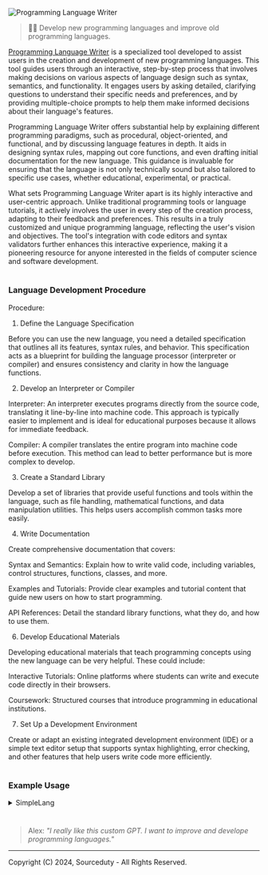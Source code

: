 ![Programming Language Writer](https://github.com/sourceduty/Programming_Language_Writer/assets/123030236/bbefd884-e1b3-4f33-85e7-3fac01455cc4)

> 👨‍💻 Develop new programming languages and improve old programming languages. 

[Programming Language Writer](https://chat.openai.com/g/g-sl0v3JhDZ-programming-language-writer) is a specialized tool developed to assist users in the creation and development of new programming languages. This tool guides users through an interactive, step-by-step process that involves making decisions on various aspects of language design such as syntax, semantics, and functionality. It engages users by asking detailed, clarifying questions to understand their specific needs and preferences, and by providing multiple-choice prompts to help them make informed decisions about their language's features.

Programming Language Writer offers substantial help by explaining different programming paradigms, such as procedural, object-oriented, and functional, and by discussing language features in depth. It aids in designing syntax rules, mapping out core functions, and even drafting initial documentation for the new language. This guidance is invaluable for ensuring that the language is not only technically sound but also tailored to specific use cases, whether educational, experimental, or practical.

What sets Programming Language Writer apart is its highly interactive and user-centric approach. Unlike traditional programming tools or language tutorials, it actively involves the user in every step of the creation process, adapting to their feedback and preferences. This results in a truly customized and unique programming language, reflecting the user's vision and objectives. The tool's integration with code editors and syntax validators further enhances this interactive experience, making it a pioneering resource for anyone interested in the fields of computer science and software development.

#
### Language Development Procedure

Procedure:

1. Define the Language Specification

Before you can use the new language, you need a detailed specification that outlines all its features, syntax rules, and behavior. This specification acts as a blueprint for building the language processor (interpreter or compiler) and ensures consistency and clarity in how the language functions.

2. Develop an Interpreter or Compiler

Interpreter: An interpreter executes programs directly from the source code, translating it line-by-line into machine code. This approach is typically easier to implement and is ideal for educational purposes because it allows for immediate feedback.

Compiler: A compiler translates the entire program into machine code before execution. This method can lead to better performance but is more complex to develop.

3. Create a Standard Library

Develop a set of libraries that provide useful functions and tools within the language, such as file handling, mathematical functions, and data manipulation utilities. This helps users accomplish common tasks more easily.

4. Write Documentation
   
Create comprehensive documentation that covers:

Syntax and Semantics: Explain how to write valid code, including variables, control structures, functions, classes, and more.

Examples and Tutorials: Provide clear examples and tutorial content that guide new users on how to start programming.

API References: Detail the standard library functions, what they do, and how to use them.

6. Develop Educational Materials

Developing educational materials that teach programming concepts using the new language can be very helpful. These could include:

Interactive Tutorials: Online platforms where students can write and execute code directly in their browsers.

Coursework: Structured courses that introduce programming in educational institutions.

7. Set Up a Development Environment
   
Create or adapt an existing integrated development environment (IDE) or a simple text editor setup that supports syntax highlighting, error checking, and other features that help users write code more efficiently.

#
### Example Usage

<details><summary>SimpleLang</summary>
<br>
   
### SimpleLang

Here is what a program written in SimpleLang might look like:

```

plaintext
# This is a comment in SimpleLang

# Variable declaration and initialization
number = 10
greeting = "Hello, SimpleLang!"

# Conditional statement
if number > 5
    print "Number is greater than 5"

# Loop example
while number > 0
    print number
    number = number - 1

# Print a greeting
print greeting

```

<br>    
</details>

#

> Alex: *"I really like this custom GPT. I want to improve and develope programming languages."*

***
Copyright (C) 2024, Sourceduty - All Rights Reserved.
